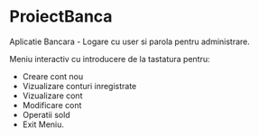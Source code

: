 # ProiectBanca

Aplicatie Bancara - Logare cu user si parola pentru administrare.

Meniu interactiv cu introducere de la tastatura pentru:
- Creare cont nou
- Vizualizare conturi inregistrate
- Vizualizare cont
- Modificare cont
- Operatii sold
- Exit Meniu.


